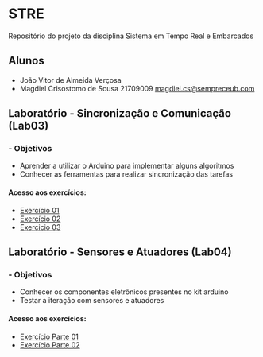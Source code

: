 # STRE

Repositório do projeto da disciplina Sistema em Tempo Real e Embarcados 

## Alunos

- João Vitor de Almeida Verçosa 
- Magdiel Crisostomo de Sousa 21709009 magdiel.cs@sempreceub.com


## Laboratório - Sincronização e Comunicação (Lab03)
### -  Objetivos 

- Aprender a utilizar o Arduino para implementar alguns algoritmos
- Conhecer as ferramentas para realizar sincronização das tarefas


#### Acesso aos exercícios: 

- [Exercício 01](https://github.com/MagdielCS/trabalho_STR/tree/main/Lab03-STR/Exe_01)
- [Exercício 02](https://github.com/MagdielCS/trabalho_STR/tree/main/Lab03-STR/Exe_02)
- [Exercicio 03](https://github.com/MagdielCS/trabalho_STR/tree/main/Lab03-STR/Exe_03)

## Laboratório - Sensores e Atuadores (Lab04)
### -  Objetivos 
- Conhecer os componentes eletrônicos presentes no kit arduino
- Testar a iteração com sensores e atuadores

#### Acesso aos exercícios: 

- [Exercício Parte 01](https://github.com/MagdielCS/trabalho_STR/tree/main/Lab04-STR/Parte_1)
- [Exercício Parte 02](https://github.com/MagdielCS/trabalho_STR/tree/main/Lab04-STR/Parte_2)